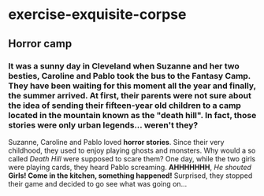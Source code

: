 # exercise-exquisite-corpse
## Horror camp
### It was a sunny day in Cleveland when Suzanne and her two besties, Caroline and Pablo took the bus to the Fantasy Camp. They have been waiting for this moment all the year and finally, the summer arrived. At first, their parents were not sure about the idea of sending their fifteen-year old children to a camp located in the mountain known as the "death hill". In fact, those stories were only urban legends... weren't they?
Suzanne, Caroline and Pablo loved **horror stories**. Since their very childhood, they used to enjoy playing ghosts and monsters. Why would a so called _Death Hill_ were supposed to scare them? One day, while the two girls were playing cards, they heard Pablo screaming. **AHHHHHHH**, _He shouted_ **Girls! Come in the kitchen, something happened!**
Surprised, they stopped their game and decided to go see what was going on...
